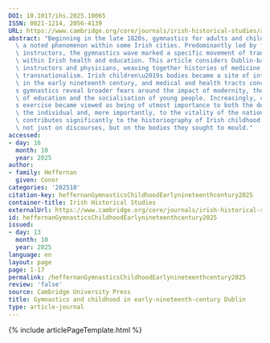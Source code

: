 ```yaml
---
DOI: 10.1017/ihs.2025.10065
ISSN: 0021-1214, 2056-4139
URL: https://www.cambridge.org/core/journals/irish-historical-studies/article/gymnastics-and-childhood-in-earlynineteenthcentury-dublin/4B311CA5F2F566BA4D746648AF9FE6C5
abstract: "Beginning in the late 1820s, gymnastics for adults and children became\
  \ a noted phenomenon within some Irish cities. Predominantly led by foreign gymnastic\
  \ instructors, the gymnastics wave marked a specific movement of transnationalism\
  \ within Irish health and education. This article considers Dublin-based gymnastic\
  \ instructors and physicians, weaving together histories of medicine, gender and\
  \ transnationalism. Irish children\u2019s bodies became a site of intense focus\
  \ in the early nineteenth century, and medical and health tracts concerning children\u2019\
  s gymnastics reveal broader fears around the impact of modernity, the deficiencies\
  \ of education and the socialisation of young people. Increasingly, children\u2019\
  s exercise became viewed as being of utmost importance to both the development of\
  \ the individual and, more importantly, to the vitality of the nation itself. This\
  \ contributes significantly to the historiography of Irish childhood by focusing\
  \ not just on discourses, but on the bodies they sought to mould."
accessed:
- day: 16
  month: 10
  year: 2025
author:
- family: Heffernan
  given: Conor
categories: '202510'
citation-key: heffernanGymnasticsChildhoodEarlynineteenthcentury2025
container-title: Irish Historical Studies
externalUrl: https://www.cambridge.org/core/journals/irish-historical-studies/article/gymnastics-and-childhood-in-earlynineteenthcentury-dublin/4B311CA5F2F566BA4D746648AF9FE6C5
id: heffernanGymnasticsChildhoodEarlynineteenthcentury2025
issued:
- day: 13
  month: 10
  year: 2025
language: en
layout: page
page: 1-17
permalink: /heffernanGymnasticsChildhoodEarlynineteenthcentury2025
review: 'false'
source: Cambridge University Press
title: Gymnastics and childhood in early-nineteenth-century Dublin
type: article-journal
---
```

{% include articlePageTemplate.html %}